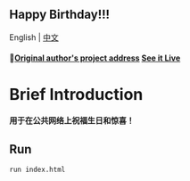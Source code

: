## Happy Birthday!!!

English | [中文](./README.zh-CN.md)

#### 🥳[Original author's project address](https://github.com/faahim/happy-birthday) [See it Live](https://faahim.github.io/happy-birthday/)

# Brief Introduction

#### 用于在公共网络上祝福生日和惊喜！

## Run

`run index.html`
